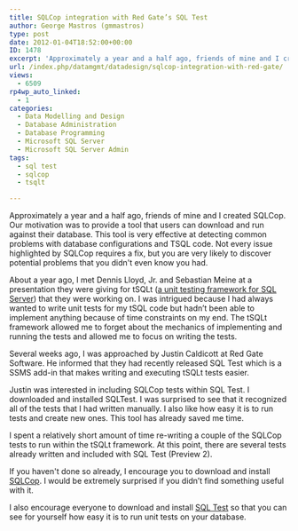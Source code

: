 ```yaml
---
title: SQLCop integration with Red Gate’s SQL Test
author: George Mastros (gmmastros)
type: post
date: 2012-01-04T18:52:00+00:00
ID: 1478
excerpt: 'Approximately a year and a half ago, friends of mine and I created SQLCop.  Our motivation was to provide a tool that users can download and run against their database.  This tool is very effective at detecting common problems with database configuratio&hellip;'
url: /index.php/datamgmt/datadesign/sqlcop-integration-with-red-gate/
views:
  - 6509
rp4wp_auto_linked:
  - 1
categories:
  - Data Modelling and Design
  - Database Administration
  - Database Programming
  - Microsoft SQL Server
  - Microsoft SQL Server Admin
tags:
  - sql test
  - sqlcop
  - tsqlt

---
```

Approximately a year and a half ago, friends of mine and I created SQLCop. Our motivation was to provide a tool that users can download and run against their database. This tool is very effective at detecting common problems with database configurations and TSQL code. Not every issue highlighted by SQLCop requires a fix, but you are very likely to discover potential problems that you didn't even know you had.

About a year ago, I met Dennis Lloyd, Jr. and Sebastian Meine at a presentation they were giving for tSQLt ([a unit testing framework for SQL Server][1]) that they were working on. I was intrigued because I had always wanted to write unit tests for my tSQL code but hadn’t been able to implement anything because of time constraints on my end. The tSQLt framework allowed me to forget about the mechanics of implementing and running the tests and allowed me to focus on writing the tests.

Several weeks ago, I was approached by Justin Caldicott at Red Gate Software. He informed that they had recently released SQL Test which is a SSMS add-in that makes writing and executing tSQLt tests easier. 

Justin was interested in including SQLCop tests within SQL Test. I downloaded and installed SQLTest. I was surprised to see that it recognized all of the tests that I had written manually. I also like how easy it is to run tests and create new ones. This tool has already saved me time.

I spent a relatively short amount of time re-writing a couple of the SQLCop tests to run within the tSQLt framework. At this point, there are several tests already written and included with SQL Test (Preview 2). 

If you haven't done so already, I encourage you to download and install [SQLCop][2]. I would be extremely surprised if you didn’t find something useful with it.

I also encourage everyone to download and install [SQL Test][3] so that you can see for yourself how easy it is to run unit tests on your database.

 [1]: http://tSQLt.org
 [2]: http://sqlcop.ltd.local
 [3]: http://www.red-gate.com/products/sql-development/sql-test/